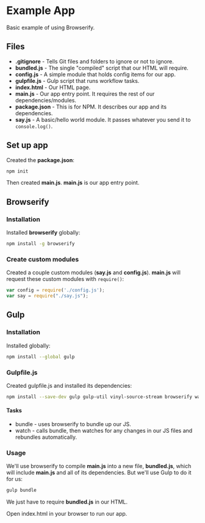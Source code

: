 # Example App

Basic example of using Browserify.

## Files

- **.gitignore** - Tells Git files and folders to ignore or not to ignore.
- **bundled.js** - The single "compiled" script that our HTML will require.
- **config.js** - A simple module that holds config items for our app.
- **gulpfile.js** - Gulp script that runs workflow tasks.
- **index.html** - Our HTML page.
- **main.js** - Our app entry point. It requires the rest of our dependencies/modules.
- **package.json** - This is for NPM. It describes our app and its dependencies.
- **say.js** - A basic/hello world module. It passes whatever you send it to `console.log()`.

## Set up app

Created the **package.json**:

```bash
npm init
```

Then created **main.js**. **main.js** is our app entry point.

## Browserify

### Installation

Installed **browserify**  globally:

```bash
npm install -g browserify
```

### Create custom modules

Created a couple custom modules (**say.js** and **config.js**). **main.js** will request these custom modules with `require()`:

```js
var config = require('./config.js');
var say = require("./say.js");
```

## Gulp

### Installation

Installed globally:

```bash
npm install --global gulp
```

### Gulpfile.js

Created gulpfile.js and installed its dependencies:

```bash
npm install --save-dev gulp gulp-util vinyl-source-stream browserify watchify
```

#### Tasks

- bundle - uses browserify to bundle up our JS.
- watch - calls bundle, then watches for any changes in our JS files and rebundles automatically.

### Usage

We'll use browserify to compile **main.js** into a new file, **bundled.js**, which will include **main.js** and all of its dependencies. But we'll use Gulp to do it for us:

```bash
gulp bundle
```

We just have to require **bundled.js** in our HTML.

Open index.html in your browser to run our app.